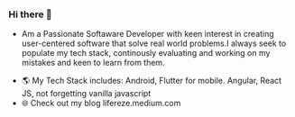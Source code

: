 ### Hi there 👋

* Am a Passionate Softaware Developer with keen interest in creating user-centered software that solve real world problems.I always seek to populate my tech stack, continously evaluating and working on my mistakes and keen to learn from them.

- :earth_americas: My Tech Stack includes: Android, Flutter for mobile. Angular, React JS, not forgetting vanilla javascript
- :globe_with_meridians: Check out my blog lifereze.medium.com

<!--
**lifereze/lifereze** is a ✨ _special_ ✨ repository because its `README.md` (this file) appears on your GitHub profile.



